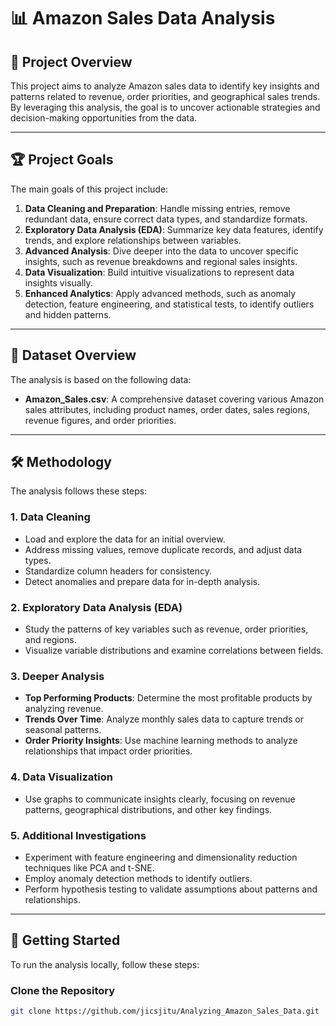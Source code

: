 # 📊 Amazon Sales Data Analysis

## 🔎 Project Overview

This project aims to analyze Amazon sales data to identify key insights and patterns related to revenue, order priorities, and geographical sales trends. By leveraging this analysis, the goal is to uncover actionable strategies and decision-making opportunities from the data.

---

## 🏆 Project Goals

The main goals of this project include:

1. **Data Cleaning and Preparation**: Handle missing entries, remove redundant data, ensure correct data types, and standardize formats.  
2. **Exploratory Data Analysis (EDA)**: Summarize key data features, identify trends, and explore relationships between variables.  
3. **Advanced Analysis**: Dive deeper into the data to uncover specific insights, such as revenue breakdowns and regional sales insights.  
4. **Data Visualization**: Build intuitive visualizations to represent data insights visually.  
5. **Enhanced Analytics**: Apply advanced methods, such as anomaly detection, feature engineering, and statistical tests, to identify outliers and hidden patterns.

---

## 📄 Dataset Overview

The analysis is based on the following data:

- **Amazon_Sales.csv**: A comprehensive dataset covering various Amazon sales attributes, including product names, order dates, sales regions, revenue figures, and order priorities.

---

## 🛠️ Methodology

The analysis follows these steps:

### 1. Data Cleaning
   - Load and explore the data for an initial overview.  
   - Address missing values, remove duplicate records, and adjust data types.  
   - Standardize column headers for consistency.  
   - Detect anomalies and prepare data for in-depth analysis.  

### 2. Exploratory Data Analysis (EDA)
   - Study the patterns of key variables such as revenue, order priorities, and regions.  
   - Visualize variable distributions and examine correlations between fields.  

### 3. Deeper Analysis
   - **Top Performing Products**: Determine the most profitable products by analyzing revenue.  
   - **Trends Over Time**: Analyze monthly sales data to capture trends or seasonal patterns.  
   - **Order Priority Insights**: Use machine learning methods to analyze relationships that impact order priorities.  

### 4. Data Visualization
   - Use graphs to communicate insights clearly, focusing on revenue patterns, geographical distributions, and other key findings.  

### 5. Additional Investigations
   - Experiment with feature engineering and dimensionality reduction techniques like PCA and t-SNE.  
   - Employ anomaly detection methods to identify outliers.  
   - Perform hypothesis testing to validate assumptions about patterns and relationships.

---

## 🚀 Getting Started

To run the analysis locally, follow these steps:

### Clone the Repository
```bash
git clone https://github.com/jicsjitu/Analyzing_Amazon_Sales_Data.git
